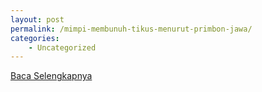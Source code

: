 ```yaml
---
layout: post
permalink: /mimpi-membunuh-tikus-menurut-primbon-jawa/
categories:
    - Uncategorized
---
```


[Baca Selengkapnya](/01)